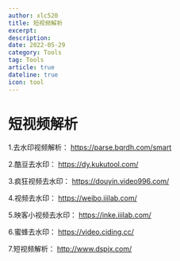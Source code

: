 ```yaml
---
author: xlc520
title: 短视频解析
excerpt: 
description: 
date: 2022-05-29
category: Tools
tag: Tools
article: true
dateline: true
icon: tool
---
```


# 短视频解析

1.去水印视频解析： <https://parse.bqrdh.com/smart>

2.酷豆去水印： <https://dy.kukutool.com/>

3.疯狂视频去水印： <https://douyin.video996.com/>

4.视频去水印： <https://weibo.iiilab.com/>

5.映客小视频去水印： <https://inke.iiilab.com/>

6.蜜蜂去水印： <https://video.ciding.cc/>

7.短视频解析： <http://www.dspjx.com/>
